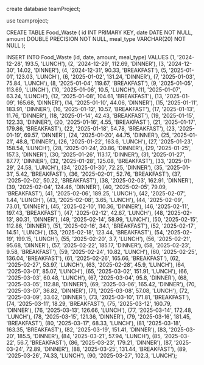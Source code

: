 create database teamProject;

use teamproject;


CREATE TABLE Food_Waste (
    id INT PRIMARY KEY,
    date DATE NOT NULL,
    amount DOUBLE PRECISION NOT NULL,
    meal_type VARCHAR(20) NOT NULL
);

INSERT INTO Food_Waste (id, date, amount, meal_type)
VALUES (1, '2024-12-28', 193.5, 'LUNCH'),
         (2, '2024-12-29', 112.69, 'DINNER'),
         (3, '2024-12-30', 14.02, 'DINNER'),
         (4, '2024-12-31', 90.33, 'BREAKFAST'),
         (5, '2025-01-01', 123.03, 'LUNCH'),
         (6, '2025-01-02', 131.24, 'DINNER'),
         (7, '2025-01-03', 75.84, 'LUNCH'),
         (8, '2025-01-04', 119.67, 'BREAKFAST'),
         (9, '2025-01-05', 113.69, 'LUNCH'),
         (10, '2025-01-06', 10.5, 'LUNCH'),
         (11, '2025-01-07', 63.24, 'LUNCH'),
         (12, '2025-01-08', 104.61, 'BREAKFAST'),
         (13, '2025-01-09', 165.68, 'DINNER'),
         (14, '2025-01-10', 44.06, 'DINNER'),
         (15, '2025-01-11', 183.91, 'DINNER'),
         (16, '2025-01-12', 10.57, 'BREAKFAST'),
         (17, '2025-01-13', 11.76, 'DINNER'),
         (18, '2025-01-14', 42.43, 'BREAKFAST'),
         (19, '2025-01-15', 122.33, 'DINNER'),
         (20, '2025-01-16', 4.55, 'BREAKFAST'),
         (21, '2025-01-17', 179.86, 'BREAKFAST'),
         (22, '2025-01-18', 54.78, 'BREAKFAST'),
         (23, '2025-01-19', 69.57, 'DINNER'),
         (24, '2025-01-20', 44.75, 'DINNER'),
         (25, '2025-01-21', 48.8, 'DINNER'),
         (26, '2025-01-22', 163.6, 'LUNCH'),
         (27, '2025-01-23', 158.54, 'LUNCH'),
         (28, '2025-01-24', 20.86, 'DINNER'),
         (29, '2025-01-25', 157.3, 'DINNER'),
         (30, '2025-01-26', 113.17, 'DINNER'),
         (31, '2025-01-27', 87.77, 'DINNER'),
         (32, '2025-01-28', 125.08, 'BREAKFAST'),
         (33, '2025-01-29', 24.58, 'LUNCH'),
         (34, '2025-01-30', 72.25, 'DINNER'),
         (35, '2025-01-31', 5.42, 'BREAKFAST'),
         (36, '2025-02-01', 52.76, 'BREAKFAST'),
         (37, '2025-02-02', 50.22, 'BREAKFAST'),
         (38, '2025-02-03', 162.91, 'DINNER'),
         (39, '2025-02-04', 124.46, 'DINNER'),
         (40, '2025-02-05', 79.09, 'BREAKFAST'),
         (41, '2025-02-06', 189.25, 'LUNCH'),
         (42, '2025-02-07', 1.44, 'LUNCH'),
         (43, '2025-02-08', 3.65, 'LUNCH'),
         (44, '2025-02-09', 73.01, 'DINNER'),
         (45, '2025-02-10', 110.36, 'DINNER'),
         (46, '2025-02-11', 197.43, 'BREAKFAST'),
         (47, '2025-02-12', 42.67, 'LUNCH'),
         (48, '2025-02-13', 80.31, 'DINNER'),
         (49, '2025-02-14', 58.99, 'LUNCH'),
         (50, '2025-02-15', 112.86, 'DINNER'),
         (51, '2025-02-16', 34.1, 'BREAKFAST'),
         (52, '2025-02-17', 14.51, 'LUNCH'),
         (53, '2025-02-18', 123.44, 'BREAKFAST'),
         (54, '2025-02-19', 199.15, 'LUNCH'),
         (55, '2025-02-20', 3.7, 'LUNCH'),
         (56, '2025-02-21', 95.68, 'DINNER'),
         (57, '2025-02-22', 185.17, 'DINNER'),
         (58, '2025-02-23', 9.58, 'BREAKFAST'),
         (59, '2025-02-24', 10.82, 'LUNCH'),
         (60, '2025-02-25', 136.04, 'BREAKFAST'),
         (61, '2025-02-26', 165.66, 'BREAKFAST'),
         (62, '2025-02-27', 53.97, 'LUNCH'),
         (63, '2025-02-28', 45.9, 'LUNCH'),
         (64, '2025-03-01', 85.07, 'LUNCH'),
         (65, '2025-03-02', 151.91, 'LUNCH'),
         (66, '2025-03-03', 60.48, 'LUNCH'),
         (67, '2025-03-04', 95.8, 'DINNER'),
         (68, '2025-03-05', 112.88, 'DINNER'),
         (69, '2025-03-06', 165.42, 'DINNER'),
         (70, '2025-03-07', 36.82, 'DINNER'),
         (71, '2025-03-08', 57.08, 'LUNCH'),
         (72, '2025-03-09', 33.62, 'DINNER'),
         (73, '2025-03-10', 171.81, 'BREAKFAST'),
         (74, '2025-03-11', 18.29, 'BREAKFAST'),
         (75, '2025-03-12', 160.79, 'DINNER'),
         (76, '2025-03-13', 126.66, 'LUNCH'),
         (77, '2025-03-14', 172.48, 'LUNCH'),
         (78, '2025-03-15', 121.36, 'DINNER'),
         (79, '2025-03-16', 181.45, 'BREAKFAST'),
         (80, '2025-03-17', 68.33, 'LUNCH'),
         (81, '2025-03-18', 163.35, 'BREAKFAST'),
         (82, '2025-03-19', 151.41, 'DINNER'),
         (83, '2025-03-20', 185.5, 'DINNER'),
         (84, '2025-03-21', 57.94, 'LUNCH'),
         (85, '2025-03-22', 56.7, 'BREAKFAST'),
         (86, '2025-03-23', 179.21, 'DINNER'),
         (87, '2025-03-24', 72.89, 'DINNER'),
         (88, '2025-03-25', 131.44, 'BREAKFAST'),
         (89, '2025-03-26', 74.33, 'LUNCH'),
         (90, '2025-03-27', 102.3, 'LUNCH');
